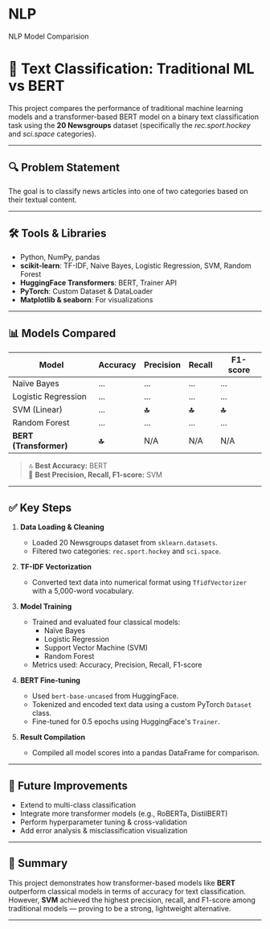 # NLP
 NLP Model Comparision

# 🧠 Text Classification: Traditional ML vs BERT

This project compares the performance of traditional machine learning models and a transformer-based BERT model on a binary text classification task using the **20 Newsgroups** dataset (specifically the *rec.sport.hockey* and *sci.space* categories).

---

## 🔍 Problem Statement

The goal is to classify news articles into one of two categories based on their textual content.

---

## 🛠️ Tools & Libraries

- Python, NumPy, pandas  
- **scikit-learn**: TF-IDF, Naive Bayes, Logistic Regression, SVM, Random Forest  
- **HuggingFace Transformers**: BERT, Trainer API  
- **PyTorch**: Custom Dataset & DataLoader  
- **Matplotlib & seaborn**: For visualizations

---

## 📊 Models Compared

| Model               | Accuracy | Precision | Recall | F1-score |
|--------------------|----------|-----------|--------|----------|
| Naïve Bayes        | ...      | ...       | ...    | ...      |
| Logistic Regression| ...      | ...       | ...    | ...      |
| SVM (Linear)       | ...      | **🔝**     | **🔝**  | **🔝**    |
| Random Forest      | ...      | ...       | ...    | ...      |
| **BERT (Transformer)** | **🔝**  | N/A       | N/A    | N/A      |

> 🔝 **Best Accuracy:** BERT  
> 🥇 **Best Precision, Recall, F1-score:** SVM

---

## ✅ Key Steps

1. **Data Loading & Cleaning**
   - Loaded 20 Newsgroups dataset from `sklearn.datasets`.
   - Filtered two categories: `rec.sport.hockey` and `sci.space`.

2. **TF-IDF Vectorization**
   - Converted text data into numerical format using `TfidfVectorizer` with a 5,000-word vocabulary.

3. **Model Training**
   - Trained and evaluated four classical models:
     - Naïve Bayes
     - Logistic Regression
     - Support Vector Machine (SVM)
     - Random Forest
   - Metrics used: Accuracy, Precision, Recall, F1-score

4. **BERT Fine-tuning**
   - Used `bert-base-uncased` from HuggingFace.
   - Tokenized and encoded text data using a custom PyTorch `Dataset` class.
   - Fine-tuned for 0.5 epochs using HuggingFace's `Trainer`.

5. **Result Compilation**
   - Compiled all model scores into a pandas DataFrame for comparison.

---

## 🚀 Future Improvements

- Extend to multi-class classification
- Integrate more transformer models (e.g., RoBERTa, DistilBERT)
- Perform hyperparameter tuning & cross-validation
- Add error analysis & misclassification visualization

---

## 📌 Summary

This project demonstrates how transformer-based models like **BERT** outperform classical models in terms of accuracy for text classification. However, **SVM** achieved the highest precision, recall, and F1-score among traditional models — proving to be a strong, lightweight alternative.

---
